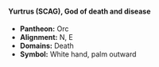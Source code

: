 #### Yurtrus (SCAG), God of death and disease
- **Pantheon:** Orc
- **Alignment:** N, E
- **Domains:** Death
- **Symbol:** White hand, palm outward